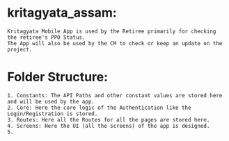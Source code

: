 # kritagyata_assam:
    Kritagyata Mobile App is used by the Retiree primarily for checking the retiree's PPO Status. 
    The App will also be used by the CM to check or keep an update on the project.
# Folder Structure:
    1. Constants: The API Paths and other constant values are stored here and will be used by the app.
    2. Core: Here the core logic of the Authentication like the Login/Registration is stored.
    3. Routes: Here all the Routes for all the pages are stored here.
    4. Screens: Here the UI (all the screens) of the app is designed.
    5. 

# 